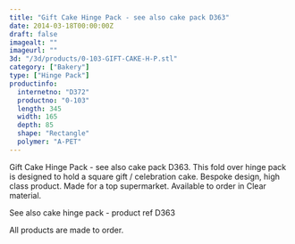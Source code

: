 ```yaml
---
title: "Gift Cake Hinge Pack - see also cake pack D363"
date: 2014-03-18T00:00:00Z
draft: false
imagealt: ""
imageurl: ""
3d: "/3d/products/0-103-GIFT-CAKE-H-P.stl"
category: ["Bakery"]
type: ["Hinge Pack"]
productinfo:
  internetno: "D372"
  productno: "0-103"
  length: 345
  width: 165
  depth: 85
  shape: "Rectangle"
  polymer: "A-PET"
---
```

Gift Cake Hinge Pack - see also cake pack D363. This fold over hinge pack is designed to hold a square gift / celebration cake. Bespoke design, high class product. Made for a top supermarket. Available to order in Clear material.

See also cake hinge pack - product ref D363

All products are made to order. 